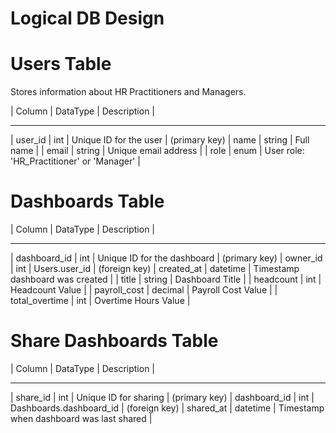 # Logical DB Design

# Users Table

Stores information about HR Practitioners and Managers.

|  Column  | DataType |   Description                             |
__________________________________________________________________________
| user_id  | int      | Unique ID for the user                    | (primary key)
| name     | string   | Full name                                 |
| email    | string   | Unique email address                      |
| role     | enum     | User role: 'HR_Practitioner' or 'Manager' |

# Dashboards Table

|  Column        | DataType |   Description                   |
__________________________________________________________________________
| dashboard_id   | int      | Unique ID for the dashboard     | (primary key)
| owner_id       | int      | Users.user_id                   | (foreign key)
| created_at     | datetime | Timestamp dashboard was created |
| title          | string   | Dashboard Title                 |
| headcount      | int      | Headcount Value                 |
| payroll_cost   | decimal  | Payroll Cost Value              |
| total_overtime | int      | Overtime Hours Value            | 

# Share Dashboards Table

|  Column        | DataType |   Description                                 |
__________________________________________________________________________________________
| share_id     | int             | Unique ID for sharing                    | (primary key)
| dashboard_id | int             | Dashboards.dashboard_id                  | (foreign key)
| shared_at    | datetime        | Timestamp when dashboard was last shared |




